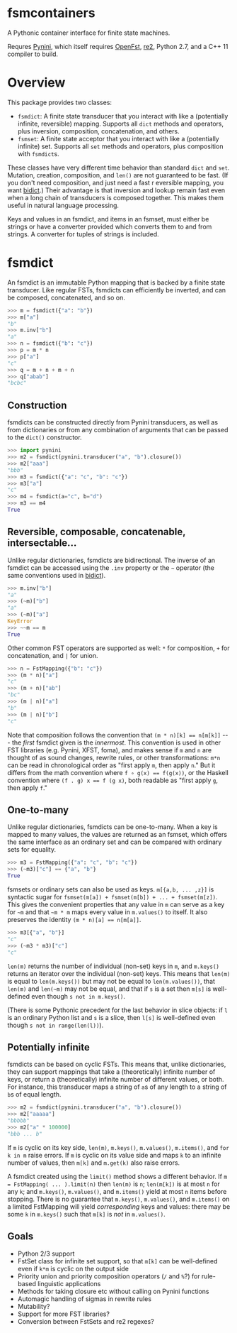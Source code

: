 # fsmcontainers

A Pythonic container interface for finite state machines.

Requres [Pynini](http://www.openfst.org/twiki/bin/view/GRM/Pynini), which itself requires [OpenFst](http://openfst.org), [re2](http://github.com/google/re2), Python 2.7, and a C++ 11 compiler to build. 

# Overview

This package provides two classes:

* `fsmdict`: A finite state transducer that you interact with like a (potentially infinite, reversible) mapping. Supports all `dict` methods and operators, plus inversion, composition, concatenation, and others.
* `fsmset`: A finite state acceptor that you interact with like a (potentially infinite) set. Supports all `set` methods and operators, plus composition with `fsmdict`s. 

These classes have very different time behavior than standard `dict` and `set`. Mutation, 
creation, composition, and `len()` are not guaranteed to be fast. (If you don't need composition, and just need a fast r
eversible mapping, you want [bidict](https://bidict.readthedocs.io/en/latest/basic-usage.html).)
Their advantage is that inversion and lookup remain fast even when a long chain of transducers is composed
together. This makes them useful in natural language processing. 

Keys and values in an fsmdict, and items in an fsmset, must either be strings or have a converter provided which converts them to 
and from strings. A converter for tuples of strings is included.

# fsmdict

An fsmdict is an immutable Python mapping that is
backed by a finite state transducer. Like regular FSTs, fsmdicts can efficiently be inverted, 
and can be composed, concatenated, and so on.

```python
>>> m = fsmdict({"a": "b"})
>>> m["a"]
"b"
>>> m.inv["b"]
"a"
>>> n = fsmdict({"b": "c"})
>>> p = m * n
>>> p["a"]
"c"
>>> q = m + n + m + n
>>> q["abab"]
"bcbc"
```

## Construction

fsmdicts can be constructed directly from Pynini transducers, as well as from dictionaries or from 
any combination of arguments that can be passed to the `dict()` constructor.

```python
>>> import pynini
>>> m2 = fsmdict(pynini.transducer("a", "b").closure())
>>> m2["aaa"]
"bbb"
>>> m3 = fsmdict({"a": "c", "b": "c"})
>>> m3["a"]
"c"
>>> m4 = fsmdict(a="c", b="d")
>>> m3 == m4
True
```

## Reversible, composable, concatenable, intersectable...

Unlike regular dictionaries, fsmdicts are bidirectional. The inverse of an fsmdict can be accessed using
the `.inv` property or the `~` operator (the same conventions used in
[bidict](https://bidict.readthedocs.io/en/latest/basic-usage.html)).

```python
>>> m.inv["b"]
"a"
>>> (~m)["b"]
"a"
>>> (~m)["a"]
KeyError
>>> ~~m == m
True
```

Other common FST operators are supported as well: `*` for composition, `+` for concatenation, and `|` for union. 

```python
>>> n = FstMapping({"b": "c"})
>>> (m * n)["a"]
"c"
>>> (m + n)["ab"]
"bc"
>>> (m | n)["a"]
"b"
>>> (m | n)["b"]
"c"
```

Note that composition follows the convention that `(m * n)[k] == n[m[k]]` --- the *first* fsmdict given is the *innermost*. 
This convention is used in other FST libraries (e.g. Pynini, XFST, foma), and makes sense if `m` and `n` are thought of as sound 
changes, rewrite rules, or other transformations: `m*n` can be read in chronological order as "first apply `m`, then apply `n`." 
But it differs from the math convention where `f ∘ g(x) == f(g(x))`, or the Haskell convention where `(f . g) x == f (g x)`,
both readable as "first apply `g`, then apply `f`."

## One-to-many

Unlike regular dictionaries, fsmdicts can be one-to-many. When a key is mapped to many values, the values are returned as an
fsmset, which offers the same interface as an ordinary set and can be compared with ordinary sets for equality.

```python
>>> m3 = FstMapping({"a": "c", "b": "c"})
>>> (~m3)["c"] == {"a", "b"}
True
```

fsmsets or ordinary sets can also be used as keys. `m[{a,b, ... ,z}]` is syntactic sugar for 
`fsmset(m[a]) + fsmset(m[b]) + ... + fsmset(m[z])`. 
This gives the convenient properties that any value in `m` can serve as a key for `~m` and that `~m * m` maps every value 
in `m.values()` to itself. It also preserves the identity `(m * n)[a] == n[m[a]]`.

```python
>>> m3[{"a", "b"}]
"c"
>>> (~m3 * m3)["c"]
"c"
```

`len(m)` returns the number of individual (non-set) keys in `m`, and `m.keys()` returns an iterator over the individual
(non-set) keys. This means that `len(m)` is equal to `len(m.keys())` but may not 
be equal to `len(m.values())`, that `len(m)` and `len(~m)` may not be equal, and that if `s` is a set then
`m[s]` is well-defined even though `s not in m.keys()`. 

(There is some Pythonic precedent for the last behavior
in slice objects: if `l` is an ordinary Python list and `s` is a slice, then `l[s]` is well-defined even though 
`s not in range(len(l))`).

## Potentially infinite

fsmdicts can be based on cyclic FSTs. This means that, unlike dictionaries, they can support mappings that take
a (theoretically) infinite number of keys, or return a (theoretically) infinite number of different values, or both. 
For instance, this transducer maps a string of `a`s of any length to a string of `b`s of equal length.

```python
>>> m2 = fsmdict(pynini.transducer("a", "b").closure())
>>> m2["aaaaa"]
"bbbbb"
>>> m2["a" * 100000]
"bbb ... b"
```

If `m` is cyclic on its key side, `len(m)`, `m.keys()`, `m.values()`, `m.items()`, and `for k in m` raise errors. If `m` is cyclic on its value
side and maps `k` to an infinite number of values, then `m[k]` and `m.get(k)` also raise errors.

A fsmdict created using the `limit()` method shows a different behavior. If `m = FstMapping( ... ).limit(n)` then 
`len(m)` is `n`; `len(m[k])` is at most `n` for any `k`; and `m.keys()`, `m.values()`, and `m.items()` yield at most `n` items
before stopping. There is no guarantee that `m.keys()`, `m.values()`, and `m.items()` on a limited FstMapping will yield 
*corresponding* keys and values: there may be some `k` in `m.keys()` such that `m[k]` is *not* in `m.values()`.

## Goals

* Python 2/3 support
* FstSet class for infinite set support, so that `m[k]` can be well-defined even if `k*m` is cyclic on the output side
* Priority union and priority composition operators (`/` and `%`?) for rule-based linguistic applications
* Methods for taking closure etc without calling on Pynini functions
* Automagic handling of sigmas in rewrite rules
* Mutability?
* Support for more FST libraries?
* Conversion between FstSets and re2 regexes?
